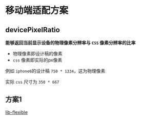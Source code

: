 # 移动端适配方案

## devicePixelRatio
**能够返回当前显示设备的物理像素分辨率与 ```CSS``` 像素分辨率的比率**
- 物理像素即设计稿的像素
- ```css``` 像素即实际的px像素
  
例如 ```iphone6```的设计稿 ```750 * 1334```，这为物理像素

实际 ```css``` 尺寸为 ```350 * 667```


## 方案1
[lib-flexible](https://github.com/amfe/lib-flexible)

